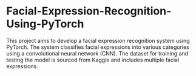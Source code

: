 # Facial-Expression-Recognition-Using-PyTorch
This project aims to develop a facial expression recognition system using PyTorch. The system classifies facial expressions into various categories using a convolutional neural network (CNN). The dataset for training and testing the model is sourced from Kaggle and includes multiple facial expressions.
